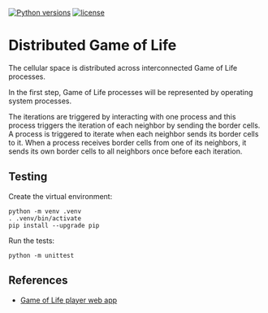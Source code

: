 [![Python versions](https://img.shields.io/badge/python-3.12-blue.svg)](https://www.python.org/downloads/)
[![license](https://img.shields.io/badge/License-MIT-blue.svg)](https://opensource.org/licenses/MIT)

# Distributed Game of Life

The cellular space is distributed across interconnected Game of Life processes.

In the first step, Game of Life processes will be represented by operating system processes.

The iterations are triggered by interacting with one process
and this process triggers the iteration of each neighbor by sending the border cells.
A process is triggered to iterate when each neighbor sends its border cells to it.
When a process receives border cells from one of its neighbors,
it sends its own border cells to all neighbors once before each iteration.

## Testing

Create the virtual environment:
```
python -m venv .venv
. .venv/bin/activate
pip install --upgrade pip
```
Run the tests:
```
python -m unittest
```

## References

- [Game of Life player web app](https://playgameoflife.com/)
